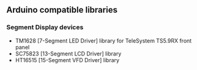 ## Arduino compatible libraries

### Segment Display devices

- TM1628 [7-Segment LED Driver] library for TeleSystem TS5.9RX front panel
- SC75823 [13-Segment LCD Driver] library
- HT16515 [15-Segment VFD Driver] library